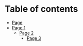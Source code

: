 # Table of contents

* [Page](README.md)
* [Page 1](page-1/README.md)
  * [Page 2](page-1/page-2/README.md)
    * [Page 3](page-1/page-2/page-3.md)
